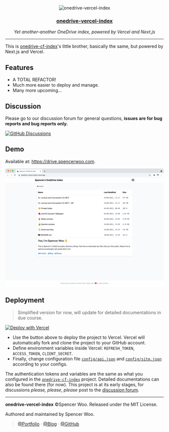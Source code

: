<div align="center">
  <image src="./public/onedrive-vercel-index.png" alt="onedrive-vercel-index" width="160px" />
  <h3><a href="https://drive.spencerwoo.com">onedrive-vercel-index</a></h3>
  <em>Yet another-another OneDrive index, powered by Vercel and Next.js</em>
</div>

---

This is [onedrive-cf-index](https://github.com/spencerwooo/onedrive-cf-index)'s little brother, basically the same, but powered by Next.js and Vercel.

## Features

- A TOTAL REFACTOR!
- Much more easier to deploy and manage.
- Many more upcoming...

## Discussion

Please go to our discussion forum for general questions, **issues are for bug reports and bug reports only.**

[![GitHub Discussions](https://img.shields.io/github/discussions/spencerwooo/onedrive-vercel-index?color=0364B9&labelColor=24292F&logo=github&style=flat-square)](https://github.com/spencerwooo/onedrive-vercel-index/discussions)

## Demo

Available at: <https://drive.spencerwoo.com>.

![demo](public/demo.png)

## Deployment

> Simplified version for now, will update for detailed documentations in due course.

[![Deploy with Vercel](https://vercel.com/button)](https://vercel.com/new/git/external?repository-url=https%3A%2F%2Fgithub.com%2Fspencerwooo%2Fonedrive-vercel-index&env=REFRESH_TOKEN,ACCESS_TOKEN,CLIENT_SECRET&envDescription=Required%20API%20tokens%20for%20this%20project.&project-name=onedrive-vercel-index&repo-name=onedrive-vercel-index&demo-title=onedrive-vercel-index&demo-description=Probably%20the%20best%20looking%20OneDrive%20Index%20around!%20Powered%20by%20Vercel%20and%20Next.js.&demo-url=http%3A%2F%2Fonedrive-vercel-index.vercel.app&demo-image=https%3A%2F%2Fraw.githubusercontent.com%2Fspencerwooo%2Fonedrive-vercel-index%2Fmain%2Fpublic%2Fdemo.png)

- Use the button above to deploy the project to Vercel. Vercel will automatically fork and clone the project to your GitHub account.
- Define environment variables inside Vercel: `REFRESH_TOKEN`, `ACCESS_TOKEN`, `CLIENT_SECRET`.
- Finally, change configuration file [`config/api.json`](config/api.json) and [`config/site.json`](config/site.json) according to your configs.

The authentication tokens and variables are the same as what you configured in the [`onedrive-cf-index`](https://github.com/spencerwooo/onedrive-cf-index) project. Detailed documentations can also be found there (for now). This project is at its early stages, for discussions *please, please, please* post to the [discussion forum](https://github.com/spencerwooo/onedrive-vercel-index/discussions).

---

**onedrive-vercel-index** ©Spencer Woo. Released under the MIT License.

Authored and maintained by Spencer Woo.

> [@Portfolio](https://spencerwoo.com/) · [@Blog](https://blog.spencerwoo.com/) · [@GitHub](https://github.com/spencerwooo)
